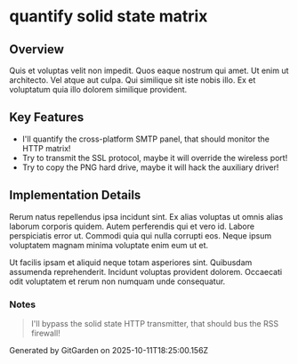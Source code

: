 # quantify solid state matrix

## Overview
Quis et voluptas velit non impedit. Quos eaque nostrum qui amet. Ut enim ut architecto. Vel atque aut culpa. Qui similique sit iste nobis illo. Ex et voluptatum quia illo dolorem similique provident.

## Key Features
- I'll quantify the cross-platform SMTP panel, that should monitor the HTTP matrix!
- Try to transmit the SSL protocol, maybe it will override the wireless port!
- Try to copy the PNG hard drive, maybe it will hack the auxiliary driver!

## Implementation Details
Rerum natus repellendus ipsa incidunt sint. Ex alias voluptas ut omnis alias laborum corporis quidem. Autem perferendis qui et vero id. Labore perspiciatis error ut. Commodi quia qui nulla corrupti eos. Neque ipsum voluptatem magnam minima voluptate enim eum ut et.
 Ut facilis ipsam et aliquid neque totam asperiores sint. Quibusdam assumenda reprehenderit. Incidunt voluptas provident dolorem. Occaecati odit voluptatem et rerum non numquam unde consequatur.

### Notes
> I'll bypass the solid state HTTP transmitter, that should bus the RSS firewall!

Generated by GitGarden on 2025-10-11T18:25:00.156Z